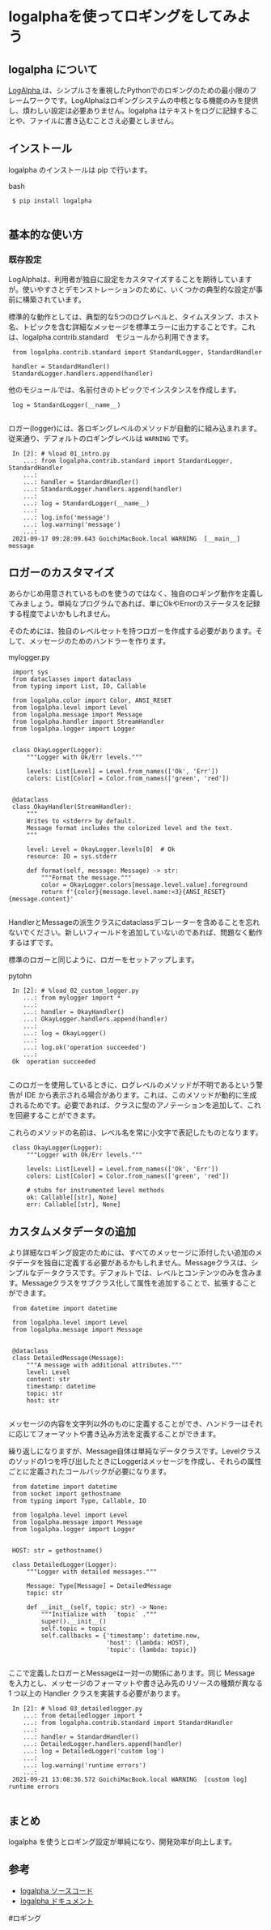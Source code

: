logalphaを使ってロギングをしてみよう
=================
## logalpha について
[LogAlpha ](https://logalpha.readthedocs.io/en/latest/) は、シンプルさを重視したPythonでのロギングのための最小限のフレームワークです。LogAlphaはロギングシステムの中核となる機能のみを提供し、煩わしい設定は必要ありません。logalpha はテキストをログに記録することや、ファイルに書き込むことさえ必要としません。

## インストール

logalpha のインストールは pip で行います。

 bash
```
 $ pip install logalpha
 
```


## 基本的な使い方

### 既存設定
LogAlphaは、利用者が独自に設定をカスタマイズすることを期待していますが。使いやすさとデモンストレーションのために、いくつかの典型的な設定が事前に構築されています。

標準的な動作としては、典型的な5つのログレベルと、タイムスタンプ、ホスト名、トピックを含む詳細なメッセージを標準エラーに出力することです。これは、logalpha.contrib.standard　モジュールから利用できます。


```
 from logalpha.contrib.standard import StandardLogger, StandardHandler
 
 handler = StandardHandler()
 StandardLogger.handlers.append(handler)
```

他のモジュールでは、名前付きのトピックでインスタンスを作成します。


```
 log = StandardLogger(__name__)
 
```

ロガー(logger)には、各ロギングレベルのメソッドが自動的に組み込まれます。従来通り、デフォルトのロギングレベルは `WARNING` です。


```
 In [2]: # %load 01_intro.py
    ...: from logalpha.contrib.standard import StandardLogger, StandardHandler
    ...:
    ...: handler = StandardHandler()
    ...: StandardLogger.handlers.append(handler)
    ...:
    ...: log = StandardLogger(__name__)
    ...:
    ...: log.info('message')
    ...: log.warning('message')
    ...:
 2021-09-17 09:28:09.643 GoichiMacBook.local WARNING  [__main__] message
```


## ロガーのカスタマイズ

あらかじめ用意されているものを使うのではなく、独自のロギング動作を定義してみましょう。単純なプログラムであれば、単にOkやErrorのステータスを記録する程度でよいかもしれません。

そのためには、独自のレベルセットを持つロガーを作成する必要があります。そして、メッセージのためのハンドラーを作ります。

 mylogger.py
```
 import sys
 from dataclasses import dataclass
 from typing import List, IO, Callable
 
 from logalpha.color import Color, ANSI_RESET
 from logalpha.level import Level
 from logalpha.message import Message
 from logalpha.handler import StreamHandler
 from logalpha.logger import Logger
 
 
 class OkayLogger(Logger):
     """Logger with Ok/Err levels."""
 
     levels: List[Level] = Level.from_names(['Ok', 'Err'])
     colors: List[Color] = Color.from_names(['green', 'red'])
 
 
 @dataclass
 class OkayHandler(StreamHandler):
     """
     Writes to <stderr> by default.
     Message format includes the colorized level and the text.
     """
 
     level: Level = OkayLogger.levels[0]  # Ok
     resource: IO = sys.stderr
 
     def format(self, message: Message) -> str:
         """Format the message."""
         color = OkayLogger.colors[message.level.value].foreground
         return f'{color}{message.level.name:<3}{ANSI_RESET} {message.content}'
 
```

HandlerとMessageの派生クラスにdataclassデコレーターを含めることを忘れないでください。新しいフィールドを追加していないのであれば、問題なく動作するはずです。

標準のロガーと同じように、ロガーをセットアップします。

 pytohn
```
 In [2]: # %load 02_custom_logger.py
    ...: from mylogger import *
    ...:
    ...: handler = OkayHandler()
    ...: OkayLogger.handlers.append(handler)
    ...:
    ...: log = OkayLogger()
    ...:
    ...: log.ok('operation succeeded')
    ...:
 Ok  operation succeeded
 
```

このロガーを使用しているときに、ログレベルのメソッドが不明であるという警告が IDE から表示される場合があります。これは、このメソッドが動的に生成されるためです。必要であれば、クラスに型のアノテーションを追加して、これを回避することができます。

これらのメソッドの名前は、レベル名を常に小文字で表記したものとなります。


```
 class OkayLogger(Logger):
     """Logger with Ok/Err levels."""
 
     levels: List[Level] = Level.from_names(['Ok', 'Err'])
     colors: List[Color] = Color.from_names(['green', 'red'])
 
     # stubs for instrumented level methods
     ok: Callable[[str], None]
     err: Callable[[str], None]
```


## カスタムメタデータの追加
より詳細なロギング設定のためには、すべてのメッセージに添付したい追加のメタデータを独自に定義する必要があるかもしれません。Messageクラスは、シンプルなデータクラスです。デフォルトでは、レベルとコンテンツのみを含みます。Messageクラスをサブクラス化して属性を追加することで、拡張することができます。



```
 from datetime import datetime
 
 from logalpha.level import Level
 from logalpha.message import Message
 
 
 @dataclass
 class DetailedMessage(Message):
     """A message with additional attributes."""
     level: Level
     content: str
     timestamp: datetime
     topic: str
     host: str
     
```

メッセージの内容を文字列以外のものに定義することができ、ハンドラーはそれに応じてフォーマットや書き込み方法を定義することができます。

繰り返しになりますが、Message自体は単純なデータクラスです。Levelクラスのソッドの1つを呼び出したときにLoggerはメッセージを作成し、それらの属性ごとに定義されたコールバックが必要になります。


```
 from datetime import datetime
 from socket import gethostname
 from typing import Type, Callable, IO
 
 from logalpha.level import Level
 from logalpha.message import Message
 from logalpha.logger import Logger
 
 
 HOST: str = gethostname()
 
 class DetailedLogger(Logger):
     """Logger with detailed messages."""
 
     Message: Type[Message] = DetailedMessage
     topic: str
 
     def __init__(self, topic: str) -> None:
         """Initialize with  `topic` ."""
         super().__init__()
         self.topic = topic
         self.callbacks = {'timestamp': datetime.now,
                           'host': (lambda: HOST),
                           'topic': (lambda: topic)}
                           
```

ここで定義したロガーとMessageは一対一の関係にあります。同じ Message を入力とし、メッセージのフォーマットや書き込み先のリソースの種類が異なる 1 つ以上の Handler クラスを実装する必要があります。



```
 In [2]: # %load 03_detailedlogger.py
    ...: from detailedlogger import *
    ...: from logalpha.contrib.standard import StandardHandler
    ...:
    ...: handler = StandardHandler()
    ...: DetailedLogger.handlers.append(handler)
    ...: log = DetailedLogger('custom log')
    ...:
    ...: log.warning('runtime errors')
    ...:
 2021-09-21 13:08:36.572 GoichiMacBook.local WARNING  [custom log] runtime errors
 
```

## まとめ
logalpha を使うとロギング設定が単純になり、開発効率が向上します。

## 参考
- [logalpha ソースコード ](https://github.com/glentner/logalpha)
- [logalpha ドキュメント ](https://logalpha.readthedocs.io/)

#ロギング



